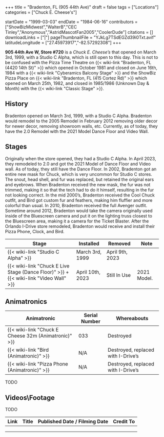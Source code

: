 +++
title = "Bradenton, FL (905 44th Ave)"
draft = false
tags = ["Locations"]
categories = ["Chuck E. Cheese's"]


startDate = "1999-03-03"
endDate = "1984-06-16"
contributors = ["ShowBizMidwest","WalterB","CEC Tinley","Anonymous","AstridMascotFan2005","CoolerDude"]
citations = []
downloadLinks = ["|"]
pageThumbnailFile = "YJkLg7TSdEGZd39i0Txt.avif"
latitudeLongitude = ["27.45973917","-82.57292308"]
+++

**905 44th Ave W, Store #720** is a *Chuck E. Cheese’s* that opened on March 3rd, 1999, with a Studio C Alpha, which is still open to this day. This is not to be confused with the Pizza Time Theatre on {{< wiki-link "Bradenton, FL (4420 14th St)" >}} which opened in October 1981 and closed on June 16th, 1984 with a {{< wiki-link "Cyberamics Balcony Stage" >}} and the ShowBiz Pizza Place on {{< wiki-link "Bradenton, FL (415 Cortez Rd)" >}} which opened on March 25th, 1982, and closed in 1985/1986 (Unknown Day &amp; Month) with the {{< wiki-link "Classic Stage" >}}.

## History

Bradenton opened on March 3rd, 1999, with a Studio C Alpha. Bradenton would remodel to the 2005 Remodel in February 2012 removing older decor for newer decor, removing showroom walls, etc. Currently, as of today, they have the 2.0 Remodel with the 2021 Model Dance Floor and Video Wall.

## Stages

Originally when the store opened, they had a Studio C Alpha. In April 2023, they remodeled to 2.0 and got the 2021 Model of Dance Floor and Video wall. As of today, they still have the Dance Floor. In 2002, Bradenton got an entire new mask for Chuck, which is very uncommon for Studio C stores. The snout, head shell, and fur was replaced, but retained the original ears and eyebrows. When Bradenton received the new mask, the fur was not trimmed, making it so that the tech had to do it himself, resulting in the fur not looking correct. In the mid 2000’s, Bradenton received the Cool Chuck outfit, and Bird got custom fur and feathers, making him fluffier and more colorful than usual. In 2010, Bradenton received the full Avenger outfit. Sometime around 2012, Bradenton would take the camera originally used inside of the Bluescreen camera and put it on the lighting truss closest to the Bluescreen area, making it a camera for the Ticket Blaster. After the Orlando I-Drive store remodeled, Bradenton would receive and install their Pizza Phone, Clock, and Bird.

| Stage                                                                                             | Installed        | Removed         | Note        |
|---------------------------------------------------------------------------------------------------|------------------|-----------------|-------------|
| {{< wiki-link "Studio C Alpha" >}}                                                          | March 3rd, 1999  | April 9th, 2023 |             |
| {{< wiki-link "Chuck E Live Stage (Dance Floor)" >}} + {{< wiki-link "Video Wall" >}} | April 10th, 2023 | Still In Use    | 2021 Model. |

## Animatronics

| Animatronic                                                | Serial Number | Whereabouts                        |
|------------------------------------------------------------|---------------|------------------------------------|
| {{< wiki-link "Chuck E Cheese 32m (Animatronic)" >}} | 033           | Destroyed                          |
| {{< wiki-link "Bird (Animatronic)" >}}               | N/A           | Destroyed, replaced with I-Drive’s |
| {{< wiki-link "Pizza Phone (Animatronic)" >}}        | N/A           | Destroyed, replaced with I-Drive’s |

TODO

## Videos\\Footage

TODO

| Link | Title | Published Date / Filming Date | Credit To |
|------|-------|-------------------------------|-----------|
|      |       |                               |           |
|      |       |                               |           |
|      |       |                               |           |